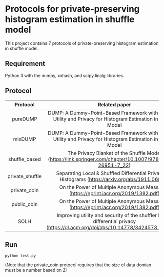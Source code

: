 # Protocols for private-preserving histogram estimation in shuffle model

This project contains 7 protocols of private-preserving histogram estimation in shuffle model.

## Requirement

Python 3 with the numpy, xxhash, and scipy.linalg libraries.

## Protocol

|    Protocol     |                        Related paper                         |
| :-------------: | :----------------------------------------------------------: |
|    pureDUMP     | DUMP: A Dummy-Point-Based Framework with Improved Utility and Privacy for Histogram Estimation in Shuffle Model |
|     mixDUMP     | DUMP: A Dummy-Point-Based Framework with Improved Utility and Privacy for Histogram Estimation in Shuffle Model |
|  shuffle_based  | The Privacy Blanket of the Shuffle Model (https://link.springer.com/chapter/10.1007/978-3-030-26951-7_22) |
| private_shuffle | Separating Local & Shuffled Differential Privacy via Histograms (https://arxiv.org/abs/1911.06879) |
|  private_coin   | On the Power of Multiple Anonymous Messages (https://eprint.iacr.org/2019/1382.pdf) |
|   public_coin   | On the Power of Multiple Anonymous Messages (https://eprint.iacr.org/2019/1382.pdf) |
|      SOLH       | Improving utility and security of the shuffler based differential privacy (https://dl.acm.org/doi/abs/10.14778/3424573.3424576) |

## Run

```
python test.py
```

(Note that the private_coin protocol requires that the size of data domian must be a number based on 2)